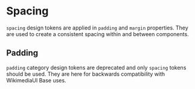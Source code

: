 <script setup>
import CdxDocsTokensTable from '../../src/components/tokens/TokensTable.vue';
import { spacing, padding } from '@wikimedia/codex-design-tokens/index.json';
</script>

# Spacing

`spacing` design tokens are applied in `padding` and `margin` properties.
They are used to create a consistent spacing within and between components.

<cdx-docs-tokens-table
	:tokens="spacing"
	token-demo="CdxDocsSpacingDemo"
/>

## Padding

`padding` category design tokens are deprecated and only `spacing` tokens should be used.
They are here for backwards compatibility with WikimediaUI Base uses.

<cdx-docs-tokens-table
	:tokens="padding"
	token-demo="CdxDocsTokenDemo"
	token-category="padding"
	css-property="padding"
	style-target="wrapper"
/>
